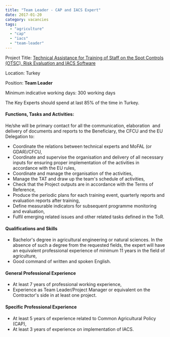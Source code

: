 ```yaml
---
title: "Team Leader - CAP and IACS Expert"
date: 2017-01-20
category: vacancies
tags: 
  - "agriculture"
  - "cap"
  - "iacs"
  - "team-leader"
---
```


Project Title: [Technical Assistance for Training of Staff on the Spot Controls (OTSC), Risk Evaluation and IACS Software](http://epm.lv/shortlist-ta-for-training-of-staff-for-otsc-risk-evaluation-and-iacs-software-in-turkey/)

Location: Turkey

Position: **Team Leader**

Minimum indicative working days: 300 working days

The Key Experts should spend at last 85% of the time in Turkey.

#### Functions, Tasks and Activities:

He/she will be primary contact for all the communication, elaboration  and delivery of documents and reports to the Beneficiary, the CFCU and the EU Delegation to:

- Coordinate the relations between technical experts and MoFAL (or GDAR)/CFCU,
- Coordinate and supervise the organisation and delivery of all necessary inputs for ensuring proper implementation of the activities in accordance with the EU rules,
- Coordinate and manage the organisation of the activities,
- Manage the TAT and draw up the team's schedule of activities,
- Check that the Project outputs are in accordance with the Terms of Reference,
- Produce the periodic plans for each training event, quarterly reports and evaluation reports after training,
- Define measurable indicators for subsequent programme monitoring and evaluation,
- Fulfil emerging related issues and other related tasks defined in the ToR.

#### Qualifications and Skills

- Bachelor's degree in agricultural engineering or natural sciences. In the absence of such a degree from the requested fields, the expert will have an equivalent professional experience of minimum 11 years in the field of agriculture,
- Good command of written and spoken English.

#### General Professional Experience

- At least 7 years of professional working experience,
- Experience as Team Leader/Project Manager or equivalent on the Contractor's side in at least one project.

#### Specific Professional Experience

- At least 5 years of experience related to Common Agricultural Policy (CAP),
- At least 3 years of experience on implementation of IACS.
